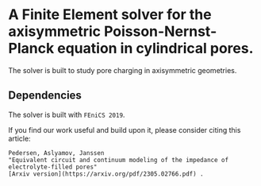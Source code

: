 # A Finite Element solver for the axisymmetric Poisson-Nernst-Planck equation in cylindrical pores.
The solver is built to study pore charging in axisymmetric geometries.

## Dependencies
The solver is built with `FEniCS 2019`.


If you find our work useful and build upon it, please consider citing this article:

```
Pedersen, Aslyamov, Janssen
"Equivalent circuit and continuum modeling of the impedance of electrolyte-filled pores"
[Arxiv version](https://arxiv.org/pdf/2305.02766.pdf) .
```
